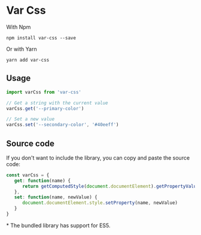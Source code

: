 # Var Css️
With Npm
```shell script
npm install var-css --save
``` 
Or with Yarn
```shell script
yarn add var-css
```

## Usage
```javascript
import varCss from 'var-css'

// Get a string with the current value
varCss.get('--primary-color')

// Set a new value
varCss.set('--secondary-color', '#40eeff')
```

## Source code
If you don't want to include the library, you can copy and paste the source code:
```javascript
const varCss = {
   get: function(name) {
      return getComputedStyle(document.documentElement).getPropertyValue(name)
   },
   set: function(name, newValue) {
      document.documentElement.style.setProperty(name, newValue)
   }
}
```
\* The bundled library has support for ES5.
